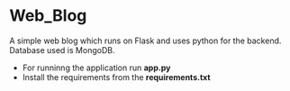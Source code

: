 # Web_Blog  

A simple web blog which runs on Flask and uses python for the backend.  
Database used is MongoDB.  

* For runninng the application run **app.py**  
* Install the requirements from the **requirements.txt**
